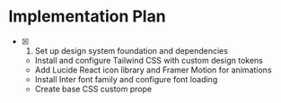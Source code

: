 # Implementation Plan

- [x] 1. Set up design system foundation and dependencies



  - Install and configure Tailwind CSS with custom design tokens
  - Add Lucide React icon library and Framer Motion for animations
  - Install Inter font family and configure font loading
  - Create base CSS custom prope